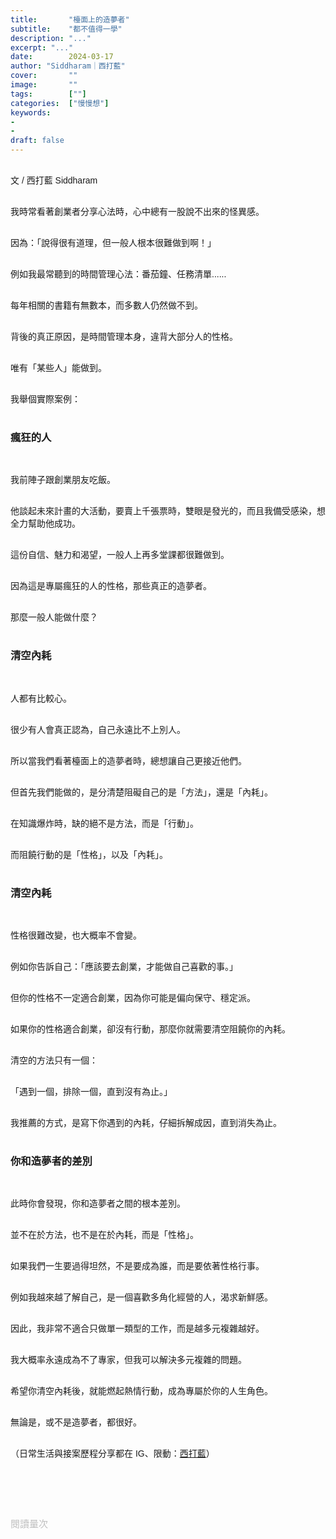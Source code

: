 ```yaml
---
title:       "檯面上的造夢者"
subtitle:    "都不值得一學"
description: "..."
excerpt: "..."
date:        2024-03-17
author: "Siddharam｜西打藍"
cover:       ""
image:       ""
tags:        [""]
categories:  ["慢慢想"]
keywords:
- 
- 
draft: false
---
```


<article style="font-family: 'Noto Sans TC', '微軟正黑體', sans-serif; font-weight: 300;">

<br>文 / 西打藍 Siddharam<br><br>

我時常看著創業者分享心法時，心中總有一股說不出來的怪異感。<br><br>

因為：「說得很有道理，但一般人根本很難做到啊！」<br><br>

例如我最常聽到的時間管理心法：番茄鐘、任務清單......<br><br>

每年相關的書籍有無數本，而多數人仍然做不到。<br><br>

背後的真正原因，是時間管理本身，違背大部分人的性格。<br><br>

唯有「某些人」能做到。<br><br>

我舉個實際案例：<br><br>


<h3 class="article-h1-color">瘋狂的人</h3><br>

我前陣子跟創業朋友吃飯。<br><br>

他談起未來計畫的大活動，要賣上千張票時，雙眼是發光的，而且我備受感染，想全力幫助他成功。<br><br>

這份自信、魅力和渴望，一般人上再多堂課都很難做到。<br><br>

因為這是專屬瘋狂的人的性格，那些真正的造夢者。<br><br>

那麼一般人能做什麼？<br><br>


<h3 class="article-h1-color">清空內耗</h3><br>

人都有比較心。<br><br>

很少有人會真正認為，自己永遠比不上別人。<br><br>

所以當我們看著檯面上的造夢者時，總想讓自己更接近他們。<br><br>

但首先我們能做的，是分清楚阻礙自己的是「方法」，還是「內耗」。<br><br>

在知識爆炸時，缺的絕不是方法，而是「行動」。<br><br>

而阻饒行動的是「性格」，以及「內耗」。<br><br>


<h3 class="article-h1-color">清空內耗</h3><br>

性格很難改變，也大概率不會變。<br><br>

例如你告訴自己：「應該要去創業，才能做自己喜歡的事。」<br><br>

但你的性格不一定適合創業，因為你可能是偏向保守、穩定派。<br><br>

如果你的性格適合創業，卻沒有行動，那麼你就需要清空阻饒你的內耗。<br><br>

清空的方法只有一個：<br><br>

「遇到一個，排除一個，直到沒有為止。」<br><br>

我推薦的方式，是寫下你遇到的內耗，仔細拆解成因，直到消失為止。<br><br>


<h3 class="article-h1-color">你和造夢者的差別</h3><br>

此時你會發現，你和造夢者之間的根本差別。<br><br>

並不在於方法，也不是在於內耗，而是「性格」。<br><br>

如果我們一生要過得坦然，不是要成為誰，而是要依著性格行事。<br><br>

例如我越來越了解自己，是一個喜歡多角化經營的人，渴求新鮮感。<br><br>

因此，我非常不適合只做單一類型的工作，而是越多元複雜越好。<br><br>

我大概率永遠成為不了專家，但我可以解決多元複雜的問題。<br><br>

希望你清空內耗後，就能燃起熱情行動，成為專屬於你的人生角色。<br><br>

無論是，或不是造夢者，都很好。<br><br>


<!-- 
<!-- 案例 > 證明案例 > 壞處 > 怎麼改變（列步驟） > 結語總結金句 -->


（日常生活與接案歷程分享都在 IG、限動：<a href="https://www.instagram.com/sidd.blue/" target="_blank">西打藍</a>）<br><br>

<!-- <h3 class="article-h1-color"></h3><br> -->





<br><br><br>

</article>

<div style="color: #bfbfbf; font-size: 15px;" id="busuanzi_container_page_pv">
  閱讀量<span id="busuanzi_value_page_pv"></span>次
</div>

<script src="../../js/post.js"></script>
